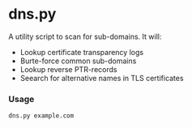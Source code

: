 # dns.py
A utility script to scan for sub-domains. It will:
- Lookup certificate transparency logs
- Burte-force common sub-domains
- Lookup reverse PTR-records
- Seearch for alternative names in TLS certificates

### Usage

```
dns.py example.com
```
